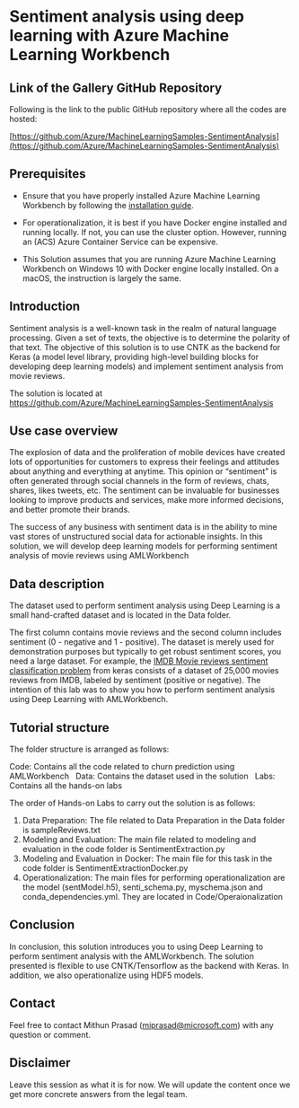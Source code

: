 # Sentiment analysis using deep learning with Azure Machine Learning Workbench

## Link of the Gallery GitHub Repository
Following is the link to the public GitHub repository where all the codes are hosted:

[https://github.com/Azure/MachineLearningSamples-SentimentAnalysis](https://github.com/Azure/MachineLearningSamples-SentimentAnalysis)


## Prerequisites

* Ensure that you have properly installed Azure Machine Learning Workbench by following the [installation guide](./quick-start-installation.md).

* For operationalization, it is best if you have Docker engine installed and running locally. If not, you can use the cluster option. However, running an (ACS) Azure Container Service can be expensive.

* This Solution assumes that you are running Azure Machine Learning Workbench on Windows 10 with Docker engine locally installed. On a macOS, the instruction is largely the same.

## Introduction

Sentiment analysis is a well-known task in the realm of natural language processing. Given a set of texts, the objective is to determine the polarity of that text. The objective of this solution is to use CNTK as the backend for Keras (a model level library, providing high-level building blocks for developing deep learning models) and implement sentiment analysis from movie reviews.

The solution is located at https://github.com/Azure/MachineLearningSamples-SentimentAnalysis

## Use case overview

The explosion of data and the proliferation of mobile devices have created lots of opportunities for customers to express their feelings and attitudes about anything and everything at anytime. This opinion or “sentiment” is often generated through social channels in the form of reviews, chats, shares, likes tweets, etc. The sentiment can be invaluable for businesses looking to improve products and services, make more informed decisions, and better promote their brands.

The success of any business with sentiment data is in the ability to mine vast stores of unstructured social data for actionable insights. In this solution, we will develop deep learning models for performing sentiment analysis of movie reviews using AMLWorkbench

## Data description

The dataset used to perform sentiment analysis using Deep Learning is a small hand-crafted dataset and is located in the Data folder.

The first column contains movie reviews and the second column includes sentiment (0 - negative and 1 - positive). The dataset is merely used for demonstration purposes but typically to get robust sentiment scores, you need a large dataset. For example, the [IMDB Movie reviews sentiment classification problem](https://keras.io/datasets/#datasets ) from keras consists of a dataset of 25,000 movies reviews from IMDB, labeled by sentiment (positive or negative). The intention of this lab was to show you how to perform sentiment analysis using Deep Learning with AMLWorkbench.

## Tutorial structure

The folder structure is arranged as follows:

Code: Contains all the code related to churn prediction using AMLWorkbench  
Data: Contains the dataset used in the solution  
Labs: Contains all the hands-on labs  

The order of Hands-on Labs to carry out the solution is as follows:

1. Data Preparation:
The file related to Data Preparation in the Data folder is sampleReviews.txt
2. Modeling and Evaluation:
The main file related to modeling and evaluation in the code folder is SentimentExtraction.py
3. Modeling and Evaluation in Docker:
The main file for this task in the code folder is SentimentExtractionDocker.py
4. Operationalization:
The main files for performing operationalization are the model (sentModel.h5), senti_schema.py, myschema.json and conda_dependencies.yml. They are located in Code/Operaionalization

## Conclusion

In conclusion, this solution introduces you to using Deep Learning to perform sentiment analysis with the AMLWorkbench. The solution presented is flexible to use CNTK/Tensorflow as the backend with Keras. In addition, we also operationalize using HDF5 models.

## Contact

Feel free to contact Mithun Prasad (miprasad@microsoft.com) with any question or comment.

## Disclaimer

Leave this session as what it is for now. We will update the content once we get more concrete answers from the legal team.
